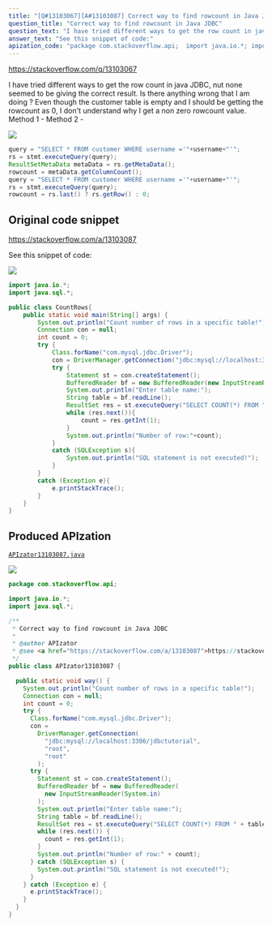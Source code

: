 ```yaml
---
title: "[Q#13103067][A#13103087] Correct way to find rowcount in Java JDBC"
question_title: "Correct way to find rowcount in Java JDBC"
question_text: "I have tried different ways to get the row count in java JDBC, nut none seemed to be giving the correct result. Is there anything wrong that I am doing ? Even though the customer table is empty and I should be getting the rowcount as 0, I don't understand why I get a non zero rowcount value. Method 1 - Method 2 -"
answer_text: "See this snippet of code:"
apization_code: "package com.stackoverflow.api;  import java.io.*; import java.sql.*;  /**  * Correct way to find rowcount in Java JDBC  *  * @author APIzator  * @see <a href=\"https://stackoverflow.com/a/13103087\">https://stackoverflow.com/a/13103087</a>  */ public class APIzator13103087 {    public static void way() {     System.out.println(\"Count number of rows in a specific table!\");     Connection con = null;     int count = 0;     try {       Class.forName(\"com.mysql.jdbc.Driver\");       con =         DriverManager.getConnection(           \"jdbc:mysql://localhost:3306/jdbctutorial\",           \"root\",           \"root\"         );       try {         Statement st = con.createStatement();         BufferedReader bf = new BufferedReader(           new InputStreamReader(System.in)         );         System.out.println(\"Enter table name:\");         String table = bf.readLine();         ResultSet res = st.executeQuery(\"SELECT COUNT(*) FROM \" + table);         while (res.next()) {           count = res.getInt(1);         }         System.out.println(\"Number of row:\" + count);       } catch (SQLException s) {         System.out.println(\"SQL statement is not executed!\");       }     } catch (Exception e) {       e.printStackTrace();     }   } }"
---
```


https://stackoverflow.com/q/13103067

I have tried different ways to get the row count in java JDBC, nut none seemed to be giving the correct result. Is there anything wrong that I am doing ?
Even though the customer table is empty and I should be getting the rowcount as 0, I don&#x27;t understand why I get a non zero rowcount value.
Method 1 -
Method 2 -


<div class="code-logo"><img src="/stackoverflow.png" /></div>

```java
query = "SELECT * FROM customer WHERE username ='"+username+"'";
rs = stmt.executeQuery(query);
ResultSetMetaData metaData = rs.getMetaData();
rowcount = metaData.getColumnCount();
query = "SELECT * FROM customer WHERE username ='"+username+"'";
rs = stmt.executeQuery(query);
rowcount = rs.last() ? rs.getRow() : 0;
```


## Original code snippet

https://stackoverflow.com/a/13103087

See this snippet of code:

<div class="code-logo"><img src="/stackoverflow.png" /></div>

```java
import java.io.*;
import java.sql.*;

public class CountRows{
    public static void main(String[] args) {
        System.out.println("Count number of rows in a specific table!");
        Connection con = null;
        int count = 0;
        try {
            Class.forName("com.mysql.jdbc.Driver");
            con = DriverManager.getConnection("jdbc:mysql://localhost:3306/jdbctutorial","root","root");
            try {
                Statement st = con.createStatement();
                BufferedReader bf = new BufferedReader(new InputStreamReader(System.in));
                System.out.println("Enter table name:");
                String table = bf.readLine();
                ResultSet res = st.executeQuery("SELECT COUNT(*) FROM "+table);
                while (res.next()){
                    count = res.getInt(1);
                }
                System.out.println("Number of row:"+count);
            }
            catch (SQLException s){
                System.out.println("SQL statement is not executed!");
            }
        }
        catch (Exception e){
            e.printStackTrace();
        }
    }
}
```

## Produced APIzation

[`APIzator13103087.java`](https://github.com/pasqualesalza/apization/raw/main/data/search/APIzator13103087.java)

<div class="code-logo"><img src="/apizator.png" /></div>

```java
package com.stackoverflow.api;

import java.io.*;
import java.sql.*;

/**
 * Correct way to find rowcount in Java JDBC
 *
 * @author APIzator
 * @see <a href="https://stackoverflow.com/a/13103087">https://stackoverflow.com/a/13103087</a>
 */
public class APIzator13103087 {

  public static void way() {
    System.out.println("Count number of rows in a specific table!");
    Connection con = null;
    int count = 0;
    try {
      Class.forName("com.mysql.jdbc.Driver");
      con =
        DriverManager.getConnection(
          "jdbc:mysql://localhost:3306/jdbctutorial",
          "root",
          "root"
        );
      try {
        Statement st = con.createStatement();
        BufferedReader bf = new BufferedReader(
          new InputStreamReader(System.in)
        );
        System.out.println("Enter table name:");
        String table = bf.readLine();
        ResultSet res = st.executeQuery("SELECT COUNT(*) FROM " + table);
        while (res.next()) {
          count = res.getInt(1);
        }
        System.out.println("Number of row:" + count);
      } catch (SQLException s) {
        System.out.println("SQL statement is not executed!");
      }
    } catch (Exception e) {
      e.printStackTrace();
    }
  }
}

```
